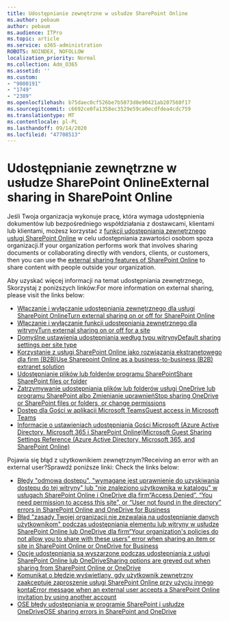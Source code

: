 ```yaml
---
title: Udostępnianie zewnętrzne w usłudze SharePoint Online
ms.author: pebaum
author: pebaum
ms.audience: ITPro
ms.topic: article
ms.service: o365-administration
ROBOTS: NOINDEX, NOFOLLOW
localization_priority: Normal
ms.collection: Adm_O365
ms.assetid: ''
ms.custom:
- "9000191"
- "1749"
- "2389"
ms.openlocfilehash: b75daec0cf526be7b5073d0e90421ab207560f17
ms.sourcegitcommit: c6692ce0fa1358ec3529e59ca0ecdfdea4cdc759
ms.translationtype: MT
ms.contentlocale: pl-PL
ms.lasthandoff: 09/14/2020
ms.locfileid: "47708513"
---
```

# <a name="external-sharing-in-sharepoint-online"></a><span data-ttu-id="bde95-102">Udostępnianie zewnętrzne w usłudze SharePoint Online</span><span class="sxs-lookup"><span data-stu-id="bde95-102">External sharing in SharePoint Online</span></span>

<span data-ttu-id="bde95-103">Jeśli Twoja organizacja wykonuje pracę, która wymaga udostępnienia dokumentów lub bezpośredniego współdziałania z dostawcami, klientami lub klientami, możesz korzystać z [funkcji udostępniania zewnętrznego usługi SharePoint Online](https://docs.microsoft.com/sharepoint/external-sharing-overview) w celu udostępniania zawartości osobom spoza organizacji.</span><span class="sxs-lookup"><span data-stu-id="bde95-103">If your organization performs work that involves sharing documents or collaborating directly with vendors, clients, or customers, then you can use the [external sharing features of SharePoint Online](https://docs.microsoft.com/sharepoint/external-sharing-overview) to share content with people outside your organization.</span></span>

<span data-ttu-id="bde95-104">Aby uzyskać więcej informacji na temat udostępniania zewnętrznego, Skorzystaj z poniższych linków:</span><span class="sxs-lookup"><span data-stu-id="bde95-104">For more information on external sharing, please visit the links below:</span></span>

- [<span data-ttu-id="bde95-105">Włączanie i wyłączanie udostępniania zewnętrznego dla usługi SharePoint Online</span><span class="sxs-lookup"><span data-stu-id="bde95-105">Turn external sharing on or off for SharePoint Online</span></span>](https://docs.microsoft.com/sharepoint/turn-external-sharing-on-or-off)
- [<span data-ttu-id="bde95-106">Włączanie i wyłączanie funkcji udostępniania zewnętrznego dla witryny</span><span class="sxs-lookup"><span data-stu-id="bde95-106">Turn external sharing on or off for a site</span></span>](https://docs.microsoft.com/sharepoint/change-external-sharing-site)
- [<span data-ttu-id="bde95-107">Domyślne ustawienia udostępniania według typu witryny</span><span class="sxs-lookup"><span data-stu-id="bde95-107">Default sharing settings per site type</span></span>](https://docs.microsoft.com/Office365/Enterprise/microsoft-365-guest-settings#sharepoint-site-level)
- [<span data-ttu-id="bde95-108">Korzystanie z usługi SharePoint Online jako rozwiązania ekstranetowego dla firm (B2B)</span><span class="sxs-lookup"><span data-stu-id="bde95-108">Use Sharepoint Online as a business-to-business (B2B) extranet solution</span></span>](https://docs.microsoft.com/sharepoint/create-b2b-extranet)
- [<span data-ttu-id="bde95-109">Udostępnianie plików lub folderów programu SharePoint</span><span class="sxs-lookup"><span data-stu-id="bde95-109">Share SharePoint files or folder</span></span>](https://support.office.com/article/share-sharepoint-files-or-folders-1fe37332-0f9a-4719-970e-d2578da4941c)
- [<span data-ttu-id="bde95-110">Zatrzymywanie udostępniania plików lub folderów usługi OneDrive lub programu SharePoint albo Zmienianie uprawnień</span><span class="sxs-lookup"><span data-stu-id="bde95-110">Stop sharing OneDrive or SharePoint files or folders, or change permissions</span></span>](https://support.office.com/article/stop-sharing-onedrive-or-sharepoint-files-or-folders-or-change-permissions-0a36470f-d7fe-40a0-bd74-0ac6c1e13323)
- [<span data-ttu-id="bde95-111">Dostęp dla Gości w aplikacji Microsoft Teams</span><span class="sxs-lookup"><span data-stu-id="bde95-111">Guest access in Microsoft Teams</span></span>](https://docs.microsoft.com/MicrosoftTeams/guest-access)
- [<span data-ttu-id="bde95-112">Informacje o ustawieniach udostępniania Gości Microsoft (Azure Active Directory, Microsoft 365 i SharePoint Online)</span><span class="sxs-lookup"><span data-stu-id="bde95-112">Microsoft Guest Sharing Settings Reference (Azure Active Directory, Microsoft 365, and SharePoint Online)</span></span>](https://docs.microsoft.com/Office365/Enterprise/microsoft-365-guest-settings)

<span data-ttu-id="bde95-113">Pojawia się błąd z użytkownikiem zewnętrznym?</span><span class="sxs-lookup"><span data-stu-id="bde95-113">Receiving an error with an external user?</span></span><span data-ttu-id="bde95-114">Sprawdź poniższe linki:</span><span class="sxs-lookup"><span data-stu-id="bde95-114"> Check the links below:</span></span>

- [<span data-ttu-id="bde95-115">Błędy "odmowa dostępu", "wymagane jest uprawnienie do uzyskiwania dostępu do tej witryny" lub "nie znaleziono użytkownika w katalogu" w usługach SharePoint Online i OneDrive dla firm</span><span class="sxs-lookup"><span data-stu-id="bde95-115">“Access Denied”, “You need permission to access this site”, or “User not found in the directory” errors in SharePoint Online and OneDrive for Business</span></span>](https://docs.microsoft.com/sharepoint/support/administration/access-denied-or-need-permission-error-sharepoint-online-or-onedrive-for-business)
- [<span data-ttu-id="bde95-116">Błąd "zasady Twojej organizacji nie zezwalają na udostępnianie danych użytkownikom" podczas udostępniania elementu lub witryny w usłudze SharePoint Online lub OneDrive dla firm</span><span class="sxs-lookup"><span data-stu-id="bde95-116">“Your organization's policies do not allow you to share with these users” error when sharing an item or site in SharePoint Online or OneDrive for Business</span></span>](https://docs.microsoft.com/sharepoint/support/administration/organization-policies-do-not-allow-you-to-share-with-users-error)
- [<span data-ttu-id="bde95-117">Opcje udostępniania są wyszarzone podczas udostępniania z usługi SharePoint Online lub OneDrive</span><span class="sxs-lookup"><span data-stu-id="bde95-117">Sharing options are greyed out when sharing from SharePoint Online or OneDrive</span></span>](https://docs.microsoft.com/sharepoint/support/administration/sharing-options-grayed-out-when-sharing-from-sharepoint-online-or-onedrive)
- [<span data-ttu-id="bde95-118">Komunikat o błędzie wyświetlany, gdy użytkownik zewnętrzny zaakceptuje zaproszenie usługi SharePoint Online przy użyciu innego konta</span><span class="sxs-lookup"><span data-stu-id="bde95-118">Error message when an external user accepts a SharePoint Online invitation by using another account</span></span>](https://docs.microsoft.com/sharepoint/support/sharing-and-permissions/error-when-external-user-accepts-an-invitation-by-using-another-account)
- [<span data-ttu-id="bde95-119">OSE błędy udostępniania w programie SharePoint i usłudze OneDrive</span><span class="sxs-lookup"><span data-stu-id="bde95-119">OSE sharing errors in SharePoint and OneDrive</span></span>](https://docs.microsoft.com/sharepoint/sharepoint-onedrive-error-message)


